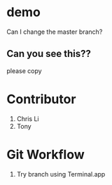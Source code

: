 # demo

Can I change the master branch?

## Can you see this??

please copy


# Contributor
1. Chris Li
2. Tony



# Git Workflow
1. Try branch using Terminal.app
